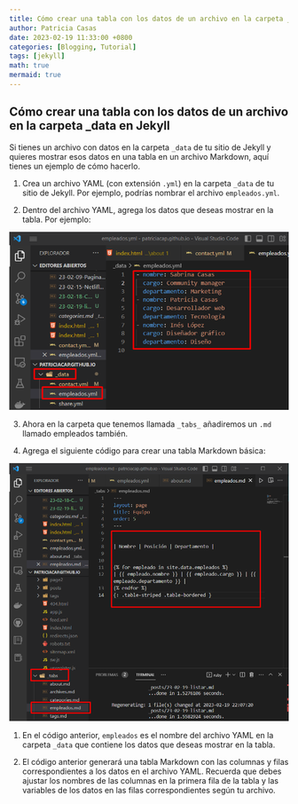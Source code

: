 ```yaml
---
title: Cómo crear una tabla con los datos de un archivo en la carpeta _data en Jekyll
author: Patricia Casas
date: 2023-02-19 11:33:00 +0800
categories: [Blogging, Tutorial]
tags: [jekyll]
math: true
mermaid: true
---
```


## Cómo crear una tabla con los datos de un archivo en la carpeta _data en Jekyll

Si tienes un archivo con datos en la carpeta `_data` de tu sitio de Jekyll y quieres mostrar esos datos en una tabla en un archivo Markdown, aquí tienes un ejemplo de cómo hacerlo.

1. Crea un archivo YAML (con extensión  `.yml`) en la carpeta `_data` de tu sitio de Jekyll. Por ejemplo, podrías nombrar el archivo  `empleados.yml`.

2. Dentro del archivo YAML, agrega los datos que deseas mostrar en la tabla. Por ejemplo:

![Desktop View](/assets/img/Screenshot_3.png)

3. Ahora en la carpeta que tenemos llamada `_tabs_` añadiremos un `.md` llamado empleados también.

4. Agrega el siguiente código para crear una tabla Markdown básica:

![Desktop View](/assets/img/Screenshot_4.png)

1. En el código anterior, `empleados`  es el nombre del archivo YAML en la carpeta `_data`  que contiene los datos que deseas mostrar en la tabla.

2. El código anterior generará una tabla Markdown con las columnas y filas correspondientes a los datos en el archivo YAML. Recuerda que debes ajustar los nombres de las columnas en la primera fila de la tabla y las variables de los datos en las filas correspondientes según tu archivo.


